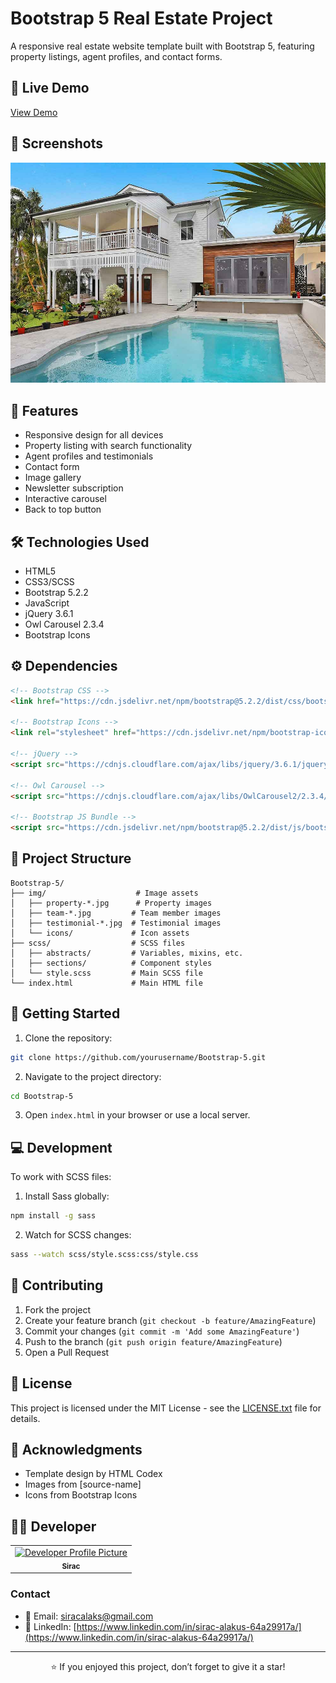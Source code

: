 # Bootstrap 5 Real Estate Project

A responsive real estate website template built with Bootstrap 5, featuring property listings, agent profiles, and contact forms.

## 🌟 Live Demo

[View Demo](https://celebrated-puppy-db69e3.netlify.app/)

## 📸 Screenshots

![Project Screenshot](img/header.jpg)

## 🚀 Features

- Responsive design for all devices
- Property listing with search functionality
- Agent profiles and testimonials
- Contact form
- Image gallery
- Newsletter subscription
- Interactive carousel
- Back to top button

## 🛠️ Technologies Used

- HTML5
- CSS3/SCSS
- Bootstrap 5.2.2
- JavaScript
- jQuery 3.6.1
- Owl Carousel 2.3.4
- Bootstrap Icons

## ⚙️ Dependencies

```html
<!-- Bootstrap CSS -->
<link href="https://cdn.jsdelivr.net/npm/bootstrap@5.2.2/dist/css/bootstrap.min.css" rel="stylesheet">

<!-- Bootstrap Icons -->
<link rel="stylesheet" href="https://cdn.jsdelivr.net/npm/bootstrap-icons@1.10.2/font/bootstrap-icons.css">

<!-- jQuery -->
<script src="https://cdnjs.cloudflare.com/ajax/libs/jquery/3.6.1/jquery.min.js"></script>

<!-- Owl Carousel -->
<script src="https://cdnjs.cloudflare.com/ajax/libs/OwlCarousel2/2.3.4/owl.carousel.min.js"></script>

<!-- Bootstrap JS Bundle -->
<script src="https://cdn.jsdelivr.net/npm/bootstrap@5.2.2/dist/js/bootstrap.bundle.min.js"></script>
```

## 📁 Project Structure

```
Bootstrap-5/
├── img/                    # Image assets
│   ├── property-*.jpg      # Property images
│   ├── team-*.jpg         # Team member images
│   ├── testimonial-*.jpg  # Testimonial images
│   └── icons/             # Icon assets
├── scss/                  # SCSS files
│   ├── abstracts/         # Variables, mixins, etc.
│   ├── sections/          # Component styles
│   └── style.scss         # Main SCSS file
└── index.html             # Main HTML file
```

## 🚀 Getting Started

1. Clone the repository:
```bash
git clone https://github.com/yourusername/Bootstrap-5.git
```

2. Navigate to the project directory:
```bash
cd Bootstrap-5
```

3. Open `index.html` in your browser or use a local server.

## 💻 Development

To work with SCSS files:

1. Install Sass globally:
```bash
npm install -g sass
```

2. Watch for SCSS changes:
```bash
sass --watch scss/style.scss:css/style.css
```

## 🤝 Contributing

1. Fork the project
2. Create your feature branch (`git checkout -b feature/AmazingFeature`)
3. Commit your changes (`git commit -m 'Add some AmazingFeature'`)
4. Push to the branch (`git push origin feature/AmazingFeature`)
5. Open a Pull Request

## 📝 License

This project is licensed under the MIT License - see the [LICENSE.txt](LICENSE.txt) file for details.

## 👏 Acknowledgments

- Template design by HTML Codex
- Images from [source-name]
- Icons from Bootstrap Icons

## 👨‍💻 Developer

<table>
  <tr>
    <td align="center">
      <a href="https://github.com/siracalaks">
        <img src="https://github.com/siracalaks.png" width="100px;" alt="Developer Profile Picture"/>
        <br />
        <sub><b>Sirac</b></sub>
      </a>
    </td>
  </tr>
</table>

### Contact
- 📧 Email: [siracalaks@gmail.com](mailto:email@example.com)
- 💼 LinkedIn: [https://www.linkedin.com/in/sirac-alakus-64a29917a/](https://www.linkedin.com/in/sirac-alakus-64a29917a/)

---

<div align="center">

⭐️ If you enjoyed this project, don’t forget to give it a star!

</div>
